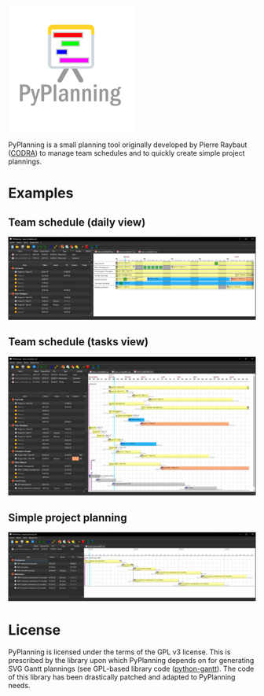 ![PyPlanning](https://raw.githubusercontent.com/CODRA-Ingenierie-Informatique/PyPlanning/master/planning/data/planning.png)

PyPlanning is a small planning tool originally developed by Pierre Raybaut
([CODRA](https://codra.net/)) to manage team schedules and
to quickly create simple project plannings.

# Examples

## Team schedule (daily view)

![Team schedule](https://raw.githubusercontent.com/CODRA-Ingenierie-Informatique/PyPlanning/master/examples/team_schedule-daily.png)

## Team schedule (tasks view)

![Team schedule / Tasks](https://raw.githubusercontent.com/CODRA-Ingenierie-Informatique/PyPlanning/master/examples/team_schedule-tasks.png)

## Simple project planning

![Simple project planning](https://raw.githubusercontent.com/CODRA-Ingenierie-Informatique/PyPlanning/master/examples/project_planning.png)

# License

PyPlanning is licensed under the terms of the GPL v3 license. This is prescribed by
the library upon which PyPlanning depends on for generating SVG Gantt plannings
(see GPL-based library code ([python-gantt](https://pypi.org/project/python-gantt/)).
The code of this library has been drastically patched and adapted to PyPlanning needs.
